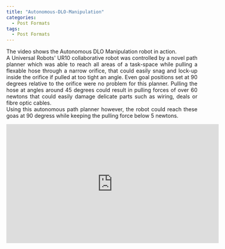 ```yaml
---
title: "Autonomous-DLO-Manipulation"
categories:
  - Post Formats
tags:
  - Post Formats
---
```


<p style='text-align: justify;'>
The video shows the Autonomous DLO Manipulation robot in action. <br>
A Universal Robots' UR10 collaborative robot was controlled by a novel path planner which was able to reach all areas of a task-space 
while pulling a flexable hose through a narrow orifice, that could easily snag and lock-up inside the orifice if pulled at too tight an angle. 
Even goal positions set at 90 degrees relative to the orifice were no problem for this planner. 
Pulling the hose at angles around 45 degrees could result in pulling forces of over 60 newtons that could easily damage delicate parts
such as wiring, deals or fibre optic cables. <br>
Using this autonomous path planner however, the robot could reach these goas at 90 degress while keeping the pulling force below 5 newtons. 
</p>



<iframe width="560" height="315" src="https://www.youtube.com/embed/BzwoZipQot4" frameborder="0" allow="accelerometer; autoplay; clipboard-write; encrypted-media; gyroscope; picture-in-picture" allowfullscreen></iframe>
